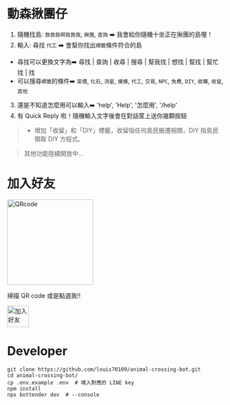 
# 動森揪團仔

1. 隨機找島: `救救我啊我救我`, `揪團`, `查詢` ➡️ 我會給你隨機十坐正在揪團的島喔！
2. 輸入: 尋找 `代工` ➡️ 會幫你找出`標籤`條件符合的島
  - 尋找可以更換文字為➡️ 尋找 | 查詢 | 收尋 | 搜尋 | 幫我找 | 想找 | 幫找 | 幫忙找 | 找
  - 可以搜尋`標籤`的條件➡️ `菜價`, `化石`, `流星`, `摸摸`, `代工`, `交易`, `NPC`, `免費`, `DIY`, `收購`, `收留`, `其他`
3. 還是不知道怎麼用可以輸入➡️ 'help', 'Help', '怎麼用', '/help'
4. 有 Quick Reply 啦！隨機輸入文字後會在對話筐上送你幾顆按鈕


> - 增加「收留」和「DIY」標籤，收留指任何島民搬遷相關，DIY 指島民領取 DIY 方程式。

> 其他功能陸續開放中...

# 加入好友

<img height="200" border="0" alt="QRcode" src="https://i.imgur.com/b1nlXa6.png">

掃描 QR code 或是點選我!!

<a href="https://line.me/R/ti/p/%40217vobcy"><img height="50" border="0" alt="加入好友" src="https://scdn.line-apps.com/n/line_add_friends/btn/zh-Hant.png"></a>


# Developer

```
git clone https://github.com/louis70109/animal-crossing-bot.git
cd animal-crossing-bot/
cp .env.example .env  # 填入對應的 LINE key
npm install
npx bottender dev  # --console
```
